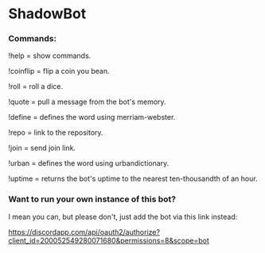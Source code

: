 # ShadowBot
### Commands:

!help = show commands.

!coinflip = flip a coin you bean.

!roll = roll a dice.

!quote = pull a message from the bot's memory.

!define = defines the word using merriam-webster.

!repo = link to the repository.

!join = send join link.

!urban = defines the word using urbandictionary.

!uptime = returns the bot's uptime to the nearest ten-thousandth of an hour.

### Want to run your own instance of this bot?

I mean you can, but please don't, just add the bot via this link instead:

https://discordapp.com/api/oauth2/authorize?client_id=200052549280071680&permissions=8&scope=bot
